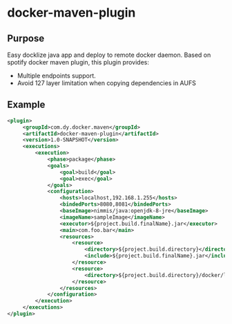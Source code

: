 # docker-maven-plugin

## Purpose
Easy docklize java app and deploy to remote docker daemon.
Based on spotify docker maven plugin, this plugin provides:
- Multiple endpoints support.
- Avoid 127 layer limitation when copying dependencies in AUFS
 
## Example
```xml
<plugin>
     <groupId>com.dy.docker.maven</groupId>
     <artifactId>docker-maven-plugin</artifactId>
     <version>1.0-SNAPSHOT</version>
     <executions>
         <execution>
             <phase>package</phase>
             <goals>
                 <goal>build</goal>
                 <goal>exec</goal>
             </goals>
             <configuration>
                 <hosts>localhost,192.168.1.255</hosts>
                 <bindedPorts>8080,8081</bindedPorts>
                 <baseImage>nimmis/java:openjdk-8-jre</baseImage>
                 <imageName>sampleImage</imageName>
                 <executor>${project.build.finalName}.jar</executor>
                 <main>com.foo.bar</main>
                 <resources>
                     <resource>
                         <directory>${project.build.directory}</directory>
                         <include>${project.build.finalName}.jar</include>
                     </resource>
                     <resource>
                         <directory>${project.build.directory}/docker/lib</directory>
                     </resource>
                 </resources>
             </configuration>
         </execution>
     </executions>           
</plugin>
```
